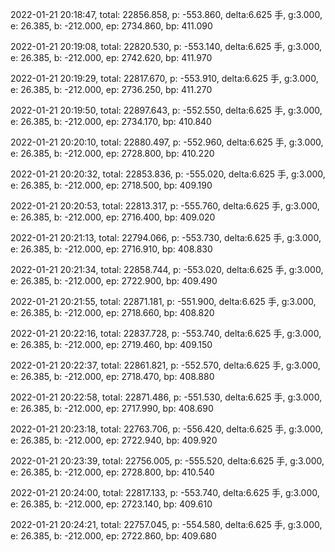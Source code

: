 2022-01-21 20:18:47, total: 22856.858, p: -553.860, delta:6.625 手, g:3.000, e: 26.385, b: -212.000, ep: 2734.860, bp: 411.090

2022-01-21 20:19:08, total: 22820.530, p: -553.140, delta:6.625 手, g:3.000, e: 26.385, b: -212.000, ep: 2742.620, bp: 411.970

2022-01-21 20:19:29, total: 22817.670, p: -553.910, delta:6.625 手, g:3.000, e: 26.385, b: -212.000, ep: 2736.250, bp: 411.270

2022-01-21 20:19:50, total: 22897.643, p: -552.550, delta:6.625 手, g:3.000, e: 26.385, b: -212.000, ep: 2734.170, bp: 410.840

2022-01-21 20:20:10, total: 22880.497, p: -552.960, delta:6.625 手, g:3.000, e: 26.385, b: -212.000, ep: 2728.800, bp: 410.220

2022-01-21 20:20:32, total: 22853.836, p: -555.020, delta:6.625 手, g:3.000, e: 26.385, b: -212.000, ep: 2718.500, bp: 409.190

2022-01-21 20:20:53, total: 22813.317, p: -555.760, delta:6.625 手, g:3.000, e: 26.385, b: -212.000, ep: 2716.400, bp: 409.020

2022-01-21 20:21:13, total: 22794.066, p: -553.730, delta:6.625 手, g:3.000, e: 26.385, b: -212.000, ep: 2716.910, bp: 408.830

2022-01-21 20:21:34, total: 22858.744, p: -553.020, delta:6.625 手, g:3.000, e: 26.385, b: -212.000, ep: 2722.900, bp: 409.490

2022-01-21 20:21:55, total: 22871.181, p: -551.900, delta:6.625 手, g:3.000, e: 26.385, b: -212.000, ep: 2718.660, bp: 408.820

2022-01-21 20:22:16, total: 22837.728, p: -553.740, delta:6.625 手, g:3.000, e: 26.385, b: -212.000, ep: 2719.460, bp: 409.150

2022-01-21 20:22:37, total: 22861.821, p: -552.570, delta:6.625 手, g:3.000, e: 26.385, b: -212.000, ep: 2718.470, bp: 408.880

2022-01-21 20:22:58, total: 22871.486, p: -551.530, delta:6.625 手, g:3.000, e: 26.385, b: -212.000, ep: 2717.990, bp: 408.690

2022-01-21 20:23:18, total: 22763.706, p: -556.420, delta:6.625 手, g:3.000, e: 26.385, b: -212.000, ep: 2722.940, bp: 409.920

2022-01-21 20:23:39, total: 22756.005, p: -555.520, delta:6.625 手, g:3.000, e: 26.385, b: -212.000, ep: 2728.800, bp: 410.540

2022-01-21 20:24:00, total: 22817.133, p: -553.740, delta:6.625 手, g:3.000, e: 26.385, b: -212.000, ep: 2723.140, bp: 409.610

2022-01-21 20:24:21, total: 22757.045, p: -554.580, delta:6.625 手, g:3.000, e: 26.385, b: -212.000, ep: 2722.860, bp: 409.680